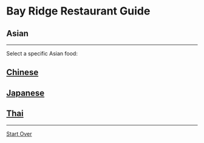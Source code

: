# Bay Ridge Restaurant Guide
## Asian
---
Select a specific Asian food:
## [Chinese](chinese.md) 
## [Japanese](japanese.md)
## [Thai](thai.md)
---
[Start Over](home.md)